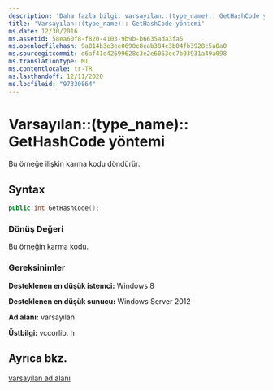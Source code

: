 ```yaml
---
description: 'Daha fazla bilgi: varsayılan::(type_name):: GetHashCode yöntemi'
title: 'Varsayılan::(type_name):: GetHashCode yöntemi'
ms.date: 12/30/2016
ms.assetid: 58ea60f8-f820-4103-9b9b-b6635ada3fa5
ms.openlocfilehash: 9a014b3e3ee0690c8eab384c3b04fb3928c5a0a0
ms.sourcegitcommit: d6af41e42699628c3e2e6063ec7b03931a49a098
ms.translationtype: MT
ms.contentlocale: tr-TR
ms.lasthandoff: 12/11/2020
ms.locfileid: "97330864"
---
```

# <a name="defaulttype_namegethashcode-method"></a>Varsayılan::(type_name):: GetHashCode yöntemi

Bu örneğe ilişkin karma kodu döndürür.

## <a name="syntax"></a>Syntax

```cpp
public:int GetHashCode();
```

### <a name="return-value"></a>Dönüş Değeri

Bu örneğin karma kodu.

### <a name="requirements"></a>Gereksinimler

**Desteklenen en düşük istemci:** Windows 8

**Desteklenen en düşük sunucu:** Windows Server 2012

**Ad alanı:** varsayılan

**Üstbilgi:** vccorlib. h

## <a name="see-also"></a>Ayrıca bkz.

[varsayılan ad alanı](../cppcx/default-namespace.md)
